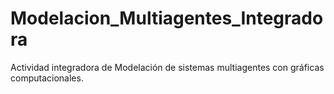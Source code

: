 # Modelacion_Multiagentes_Integradora
Actividad integradora de Modelación de sistemas multiagentes con gráficas computacionales.
